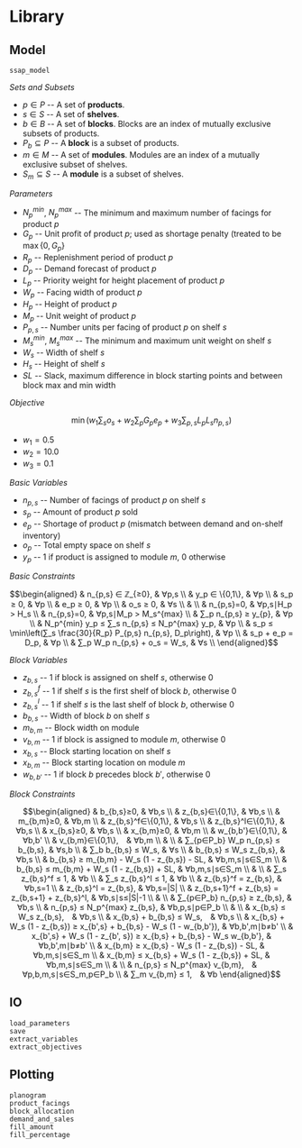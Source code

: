 # Library
## Model
```@docs
ssap_model
```

*Sets and Subsets*

-  $p∈P$ -- A set of **products**.
-  $s∈S$ -- A set of **shelves**.
-  $b∈B$ -- A set of **blocks**. Blocks are an index of mutually exclusive subsets of products.
-  $P_b⊆P$ -- A **block** is a subset of products.
-  $m∈M$ -- A set of **modules**. Modules are an index of a mutually exclusive subset of shelves.
-  $S_m⊆S$ -- A **module** is a subset of shelves.

*Parameters*

-  $N_p^{min}$, $N_p^{max}$ -- The minimum and maximum number of facings for product $p$
-  $G_p$ -- Unit profit of product $p$; used as shortage penalty (treated to be $\max\{0, G_p\}$
-  $R_p$ -- Replenishment period of product $p$
-  $D_p$ -- Demand forecast of product $p$
-  $L_p$ -- Priority weight for height placement of product $p$
-  $W_p$ -- Facing width of product $p$
-  $H_p$ -- Height of product $p$
-  $M_p$ -- Unit weight of product $p$
-  $P_{p,s}$ -- Number units per facing of product $p$ on shelf $s$
-  $M_s^{min}$, $M_s^{max}$ -- The minimum and maximum unit weight on shelf $s$
-  $W_s$ -- Width of shelf $s$
-  $H_s$ -- Height of shelf $s$
-  $SL$ -- Slack, maximum difference in block starting points and between block max and min width

*Objective*

$$\min \left(w_1 ∑_s o_s + w_2 ∑_p G_p e_p + w_3 ∑_{p,s} L_p L_s n_{p,s}\right)$$

-  $w_1=0.5$
-  $w_2=10.0$
-  $w_3=0.1$

*Basic Variables*

-  $n_{p,s}$ -- Number of facings of product $p$ on shelf $s$
-  $s_p$ -- Amount of product $p$ sold
-  $e_p$ -- Shortage of product $p$ (mismatch between demand and on-shelf inventory)
-  $o_p$ -- Total empty space on shelf $s$
-  $y_p$ -- $1$ if product is assigned to module $m$, $0$ otherwise

*Basic Constraints*

$$\begin{aligned}
& n_{p,s} ∈ ℤ_{≥0}, & ∀p,s \\
& y_p ∈ \{0,1\}, & ∀p \\
& s_p ≥ 0, & ∀p \\
& e_p ≥ 0, & ∀p \\
& o_s ≥ 0, & ∀s \\
& \\
& n_{p,s}=0, & ∀p,s∣H_p > H_s \\
& n_{p,s}=0, & ∀p,s∣M_p > M_s^{max} \\
& ∑_p n_{p,s} ≥ y_{p}, & ∀p \\
& N_p^{min} y_p ≤ ∑_s n_{p,s} ≤ N_p^{max} y_p, & ∀p \\
& s_p ≤ \min\left(∑_s \frac{30}{R_p} P_{p,s} n_{p,s}, D_p\right), & ∀p \\
& s_p + e_p = D_p, & ∀p \\
& ∑_p W_p n_{p,s} + o_s = W_s, & ∀s \\
\end{aligned}$$

*Block Variables*

-  $z_{b,s}$ -- $1$ if block is assigned on shelf $s$, otherwise $0$
-  $z_{b,s}^f$ -- $1$ if shelf $s$ is the first shelf of block $b$, otherwise $0$
-  $z_{b,s}^l$ -- $1$ if shelf $s$ is the last shelf of block $b$, otherwise $0$
-  $b_{b,s}$ -- Width of block $b$ on shelf $s$
-  $m_{b,m}$ -- Block width on module
-  $v_{b,m}$ -- $1$ if block is assigned to module $m$, otherwise $0$
-  $x_{b,s}$ -- Block starting location on shelf $s$
-  $x_{b,m}$ -- Block starting location on module $m$
-  $w_{b,b'}$ -- $1$ if block $b$ precedes block $b'$, otherwise $0$

*Block Constraints*

$$\begin{aligned}
& b_{b,s}≥0, & ∀b,s \\
& z_{b,s}∈\{0,1\}, & ∀b,s \\
& m_{b,m}≥0, & ∀b,m \\
& z_{b,s}^f∈\{0,1\}, & ∀b,s \\
& z_{b,s}^l∈\{0,1\}, & ∀b,s \\
& x_{b,s}≥0, & ∀b,s \\
& x_{b,m}≥0, & ∀b,m \\
& w_{b,b'}∈\{0,1\}, & ∀b,b' \\
& v_{b,m}∈\{0,1\}, & ∀b,m \\
& \\
& ∑_{p∈P_b} W_p n_{p,s} ≤ b_{b,s}, & ∀s,b \\
& ∑_b b_{b,s} ≤ W_s, & ∀s \\
& b_{b,s} ≤ W_s z_{b,s}, & ∀b,s \\
& b_{b,s} ≥ m_{b,m} - W_s (1 - z_{b,s}) - SL, & ∀b,m,s∣s∈S_m \\
& b_{b,s} ≤ m_{b,m} + W_s (1 - z_{b,s}) + SL, & ∀b,m,s∣s∈S_m \\
& \\
& ∑_s z_{b,s}^f ≤ 1, & ∀b \\
& ∑_s z_{b,s}^l ≤ 1, & ∀b \\
& z_{b,s}^f = z_{b,s}, & ∀b,s=1 \\
& z_{b,s}^l = z_{b,s}, & ∀b,s=|S| \\
& z_{b,s+1}^f + z_{b,s} = z_{b,s+1} + z_{b,s}^l, & ∀b,s∣s≤|S|-1 \\
& \\
& ∑_{p∈P_b} n_{p,s} ≥ z_{b,s}, & ∀b,s \\
& n_{p,s} ≤ N_p^{max} z_{b,s}, & ∀b,p,s∣p∈P_b \\
& \\
& x_{b,s} ≤ W_s z_{b,s}, & ∀b,s \\
& x_{b,s} + b_{b,s} ≤ W_s, & ∀b,s \\
& x_{b,s} + W_s (1 - z_{b,s}) ≥ x_{b',s} + b_{b,s} - W_s (1 - w_{b,b'}), & ∀b,b',m∣b≠b' \\
& x_{b',s} + W_s (1 - z_{b', s}) ≥ x_{b,s} + b_{b,s} - W_s w_{b,b'}, & ∀b,b',m∣b≠b' \\
& x_{b,m} ≥ x_{b,s} - W_s (1 - z_{b,s}) - SL, & ∀b,m,s∣s∈S_m \\
& x_{b,m} ≤ x_{b,s} + W_s (1 - z_{b,s}) + SL, & ∀b,m,s∣s∈S_m \\
& \\
& n_{p,s} ≤ N_p^{max} v_{b,m}, & ∀p,b,m,s∣s∈S_m,p∈P_b \\
& ∑_m v_{b,m} ≤ 1, & ∀b
\end{aligned}$$


## IO
```@docs
load_parameters
save
extract_variables
extract_objectives
```

## Plotting
```@docs
planogram
product_facings
block_allocation
demand_and_sales
fill_amount
fill_percentage
```
